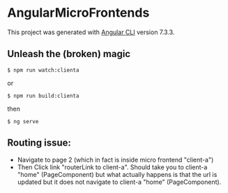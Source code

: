 # AngularMicroFrontends

This project was generated with [Angular CLI](https://github.com/angular/angular-cli) version 7.3.3.

## Unleash the (broken) magic

`$ npm run watch:clienta`

or

`$ npm run build:clienta`

then

`$ ng serve`

## Routing issue:

- Navigate to page 2 (which in fact is inside micro frontend "client-a")
- Then Click link "routerLink to client-a". Should take you to client-a "home" (PageComponent) but what actually happens is that the url is updated but it does not navigate to client-a "home" (PageComponent).
